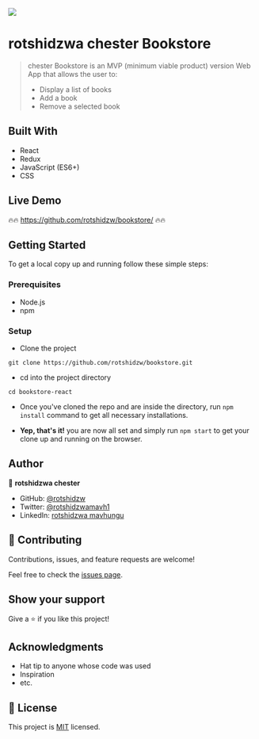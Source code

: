 ![](https://img.shields.io/badge/Microverse-blueviolet)

# rotshidzwa chester Bookstore

> chester Bookstore is an MVP (minimum viable product) version Web App that allows the user to:
> - Display a list of books
> - Add a book
> - Remove a selected book

## Built With

- React
- Redux
- JavaScript (ES6+)
- CSS

## Live Demo

:fire::fire: https://github.com/rotshidzw/bookstore/ :fire::fire:

## Getting Started

To get a local copy up and running follow these simple steps:

### Prerequisites

- Node.js
- npm

### Setup

- Clone the project
```terminal
git clone https://github.com/rotshidzw/bookstore.git
```

- cd into the project directory
```terminal
cd bookstore-react
```

- Once you've cloned the repo and are inside the directory, run `npm install` command to get all necessary installations.

- **Yep, that's it!** you are now all set and simply run `npm start` to get your clone up and running on the browser.

## Author

👤 **rotshidzwa chester**
- GitHub: [@rotshidzw](https://github.com/rotshidzw)
- Twitter: [@rotshidzwamavh1](https://twitter.com/rotshidzwamavh1)
- LinkedIn: [rotshidzwa mavhungu](https://www.linkedin.com/in/rochidzwa-chester-8062b6211/)


## 🤝 Contributing

Contributions, issues, and feature requests are welcome!

Feel free to check the [issues page](../../issues/).

## Show your support

Give a ⭐️ if you like this project!

## Acknowledgments

- Hat tip to anyone whose code was used
- Inspiration
- etc.

## 📝 License

This project is [MIT](./MIT.md) licensed.